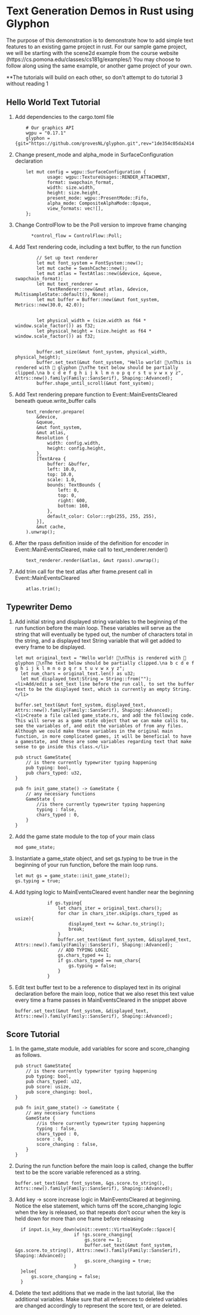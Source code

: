 <h1>Text Generation Demos in Rust using Glyphon</h1>
<p>The purpose of this demonstration is to demonstrate how to add simple text features to an existing game project in rust. For our sample game project, we will be starting with the scene2d example from the course website (https://cs.pomona.edu/classes/cs181g/examples/) You may choose to follow along using the same example, or another game project of your own.</p>
**The tutorials will build on each other, so don't attempt to do tutorial 3 without reading 1
<h2>Hello World Text Tutorial</h2>

<ol>
  <li>Add dependencies to the cargo.toml file</li>
  <!-- -->

        # Our graphics API
        wgpu = "0.17.1"
        glyphon = {git="https://github.com/grovesNL/glyphon.git",rev="1de354c05da2414afdbd5ff0fe2b4104dcf7d414"}
  <li>Change present_mode and alpha_mode in SurfaceConfiguration declaration</li>
  <!-- -->

        let mut config = wgpu::SurfaceConfiguration {
                usage: wgpu::TextureUsages::RENDER_ATTACHMENT,
                format: swapchain_format,
                width: size.width,
                height: size.height,
                present_mode: wgpu::PresentMode::Fifo,
                alpha_mode: CompositeAlphaMode::Opaque,
                view_formats: vec![],
        };
  <li>Change ControlFlow to be the Poll version to improve frame changing</li>
  <!-- -->

          *control_flow = ControlFlow::Poll;
  <li>Add Text rendering code, including a text buffer, to the run function</li>
  <!-- -->
  
            // Set up text renderer
            let mut font_system = FontSystem::new();
            let mut cache = SwashCache::new();
            let mut atlas = TextAtlas::new(&device, &queue, swapchain_format);
            let mut text_renderer =
                TextRenderer::new(&mut atlas, &device, MultisampleState::default(), None);
            let mut buffer = Buffer::new(&mut font_system, Metrics::new(30.0, 42.0));
        
        
            let physical_width = (size.width as f64 * window.scale_factor()) as f32;
            let physical_height = (size.height as f64 * window.scale_factor()) as f32;
        
        
            buffer.set_size(&mut font_system, physical_width, physical_height);
            buffer.set_text(&mut font_system, "Hello world! 👋\nThis is rendered with 🦅 glyphon 🦁\nThe text below should be partially clipped.\na b c d e f g h i j k l m n o p q r s t u v w x y z", Attrs::new().family(Family::SansSerif), Shaping::Advanced);
            buffer.shape_until_scroll(&mut font_system);
  <li>Add Text rendering prepare function to Event::MainEventsCleared beneath queue.write_buffer calls</li>
  <!-- -->

        text_renderer.prepare(
            &device,
            &queue,
            &mut font_system,
            &mut atlas,
            Resolution {
                width: config.width,
                height: config.height,
            },
            [TextArea {
                buffer: &buffer,
                left: 10.0,
                top: 10.0,
                scale: 1.0,
                bounds: TextBounds {
                    left: 0,
                    top: 0,
                    right: 600,
                    bottom: 160,
                },
                default_color: Color::rgb(255, 255, 255),
            }],
            &mut cache,
        ).unwrap();
  <li>After the rpass definition inside of the definition for encoder in Event::MainEventsCleared, make call to text_renderer.render()</li>
  <!-- -->

        text_renderer.render(&atlas, &mut rpass).unwrap();

  <li>Add trim call for the text atlas after frame.present call in Event::MainEventsCleared</li>
  <!-- -->

        atlas.trim();

</ol>
<h2>Typewriter Demo</h2>
<ol>
    <li>Add initial string and displayed string variables to the beginning of the run function before the main loop. These variables will serve as the string that will eventually be typed out, the number of characters total in the string, and a displayed text String variable that will get added to every frame to be displayed.</li>
    <!-- -->

    let mut original_text = "Hello world! 👋\nThis is rendered with 🦅 glyphon 🦁\nThe text below should be partially clipped.\na b c d e f g h i j k l m n o p q r s t u v w x y z";
      let num_chars = original_text.len() as u32;
      let mut displayed_text:String = String::from("");
    <li>Add/edit a set_text line before the run call, to set the buffer text to be the displayed text, which is currently an empty String.</li>
  <!-- -->
  
    buffer.set_text(&mut font_system, displayed_text, Attrs::new().family(Family::SansSerif), Shaping::Advanced);
    <li>Create a file called game_state.rs, and add the following code. This will serve as a game state object that we can make calls to, see the variables of, and edit the variables of from any files. Although we could make these variables in the original main function, in more complicated games, it will be beneficial to have a gamestate, and these are some variables regarding text that make sense to go inside this class.</li>
  <!-- -->

    pub struct GameState{
        // is there currently typewriter typing happening
        pub typing: bool,
        pub chars_typed: u32,
    }
    
    pub fn init_game_state() -> GameState {
        // any necessary functions
        GameState {
            //is there currently typewriter typing happening
            typing : false,
            chars_typed : 0,
        }
    }
   <li>Add the game state module to the top of your main class</li>
  <!-- -->

    mod game_state;

 <li>Instantiate a game_state object, and set gs.typing to be true in the beginning of your run function, before the main loop runs.</li>
  <!-- -->

    let mut gs = game_state::init_game_state();
    gs.typing = true;

 <li>Add typing logic to MainEventsCleared event handler near the beginning</li>
  <!-- -->

                if gs.typing{
                    let chars_iter = original_text.chars();
                    for char in chars_iter.skip(gs.chars_typed as usize){
                        displayed_text += &char.to_string();
                        break;
                    }
                    buffer.set_text(&mut font_system, &displayed_text, Attrs::new().family(Family::SansSerif), Shaping::Advanced);
                    // ADD TYPING LOGIC
                    gs.chars_typed += 1;
                    if gs.chars_typed == num_chars{
                        gs.typing = false;
                    }
                }
 <li>Edit text buffer text to be a reference to displayed text in its original declaration before the main loop, notice that we also reset this text value every time a frame passes in MainEventsCleared in the snippet above</li>
    <!-- -->
  
    buffer.set_text(&mut font_system, &displayed_text, Attrs::new().family(Family::SansSerif), Shaping::Advanced);
  
</ol>

<h2>Score Tutorial</h2>
<ol>
 <li>In the game_state module, add variables for score and score_changing as follows.</li>
    <!-- -->

    pub struct GameState{
        // is there currently typewriter typing happening
        pub typing: bool,
        pub chars_typed: u32,
        pub score: usize,
        pub score_changing: bool,
    }
    
    pub fn init_game_state() -> GameState {
        // any necessary functions
        GameState {
            //is there currently typewriter typing happening
            typing : false,
            chars_typed : 0,
            score : 0,
            score_changing : false,
        }
    }
   <li>During the run function before the main loop is called, change the buffer text to be the score variable referenced as a string.</li>
    <!-- -->

    buffer.set_text(&mut font_system, &gs.score.to_string(), Attrs::new().family(Family::SansSerif), Shaping::Advanced);

   <li>Add key -> score increase logic in MainEventsCleared at beginning. Notice the else statement, which turns off the score_changing logic when the key is released, so that repeats don’t occur when the key is held down for more than one frame before releasing</li>
    <!-- -->

      if input.is_key_down(winit::event::VirtualKeyCode::Space){
                          if !gs.score_changing{
                              gs.score += 1;
                              buffer.set_text(&mut font_system, &gs.score.to_string(), Attrs::new().family(Family::SansSerif), Shaping::Advanced);    
                              gs.score_changing = true;
                          }
      }else{
          gs.score_changing = false;
      }

   <li>Delete the text additions that we made in the last tutorial, like the additional variables. Make sure that all references to deleted variables are changed accordingly to represent the score text, or are deleted.</li>
</ol>






